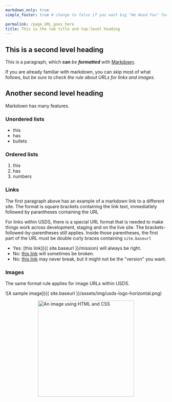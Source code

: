 ```yaml
---
markdown_only: true
simple_footer: true # change to false if you want big "We Need You" footer

permalink: /page_URL_goes_here 
title: This is the tab title and top-level heading 
---
```


## This is a second level heading

This is a paragraph, which **can** *be* ***formatted*** with [Markdown](https://docs.github.com/en/get-started/writing-on-github/getting-started-with-writing-and-formatting-on-github/basic-writing-and-formatting-syntax).

If you are already familiar with markdown, you can skip most of what follows, but *be sure to check the rule about URLs for links and images*.

## Another second level heading

Markdown has many features.

### Unordered lists

- this 
- has 
- bullets

### Ordered lists

1. this  
2. has
3. numbers

### Links

The first paragraph above has an example of a markdown link to a different site. The format is square brackets containing the link text, immediatlely followed by parantheses containing the URL 

For links within USDS, there is a special URL format that is needed to make things work across development, staging and on the live site. The brackets-followed-by-parentheses still applies. Inside those parentheses, the first part of the URL must be double curly braces containing `site.baseurl`

- Yes: [this link]({{ site.baseurl }}/mission) will always be right.
- No: [this link](/mission) will sometimes be broken.
- No: [this link](https://usds.gov/mission) may never break, but it might not be the "version" you want.

### Images

The same format rule applies for image URLs within USDS.

![A sample image]({{ site.baseurl }}/assets/img/usds-logo-horizontal.png)

<!-- This is an HTML comment. This text does not appear in the browser-rendered page, but
it IS VISIBLE in the browser developer tools, so it's not the place for anything sensitive. -->

<!-- Markdown allows you to do a lot without knowing HTML or CSS. But if you do know some, you can use it 
in combination with markdown. An example follows. -->

<img alt="An image using HTML and CSS" src="{{ site.baseurl }}/assets/img/usds-logo-horizontal.png" style="width: 300px; display: block; margin: auto;">